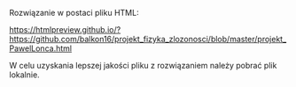 Rozwiązanie w postaci pliku HTML:

https://htmlpreview.github.io/?https://github.com/balkon16/projekt_fizyka_zlozonosci/blob/master/projekt_PawelLonca.html

W celu uzyskania lepszej jakości pliku z rozwiązaniem należy pobrać plik lokalnie. 
